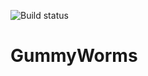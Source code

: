 ![Build status](https://github.com/kamisaur/GummyWorms/workflows/Continuous%20Integration/badge.svg)
# GummyWorms
